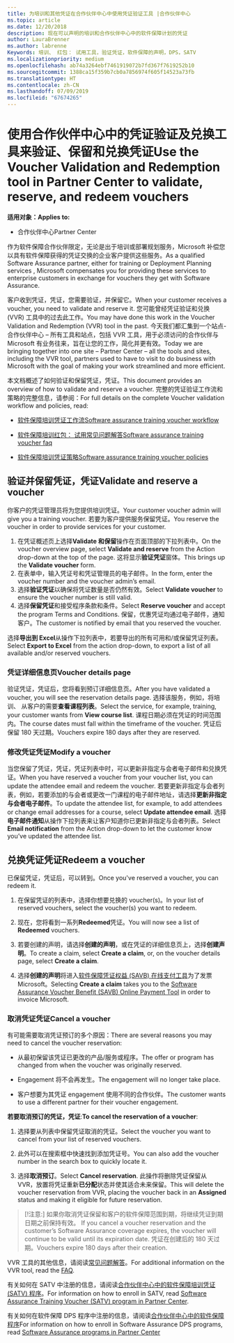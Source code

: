 ```yaml
---
title: 为培训和其他凭证在合作伙伴中心中使用凭证验证工具 |合作伙伴中心
ms.topic: article
ms.date: 12/20/2018
description: 现在可以声明的培训和合作伙伴中心中的软件保障计划的凭证
author: LauraBrenner
ms.author: labrenne
Keywords: 培训、 红包： 试用工具，验证凭证，软件保障的声明，DPS，SATV
ms.localizationpriority: medium
ms.openlocfilehash: ab74a3264ebf7461919072b7fd367f7619252b10
ms.sourcegitcommit: 1388ca15f359b7cb0a7856974f605f14523a73fb
ms.translationtype: HT
ms.contentlocale: zh-CN
ms.lasthandoff: 07/09/2019
ms.locfileid: "67674265"
---
```

# <a name="use-the-voucher-validation-and-redemption-tool-in-partner-center-to-validate-reserve-and-redeem-vouchers"></a><span data-ttu-id="e0db6-104">使用合作伙伴中心中的凭证验证及兑换工具来验证、保留和兑换凭证</span><span class="sxs-lookup"><span data-stu-id="e0db6-104">Use the Voucher Validation and Redemption tool in Partner Center to validate, reserve, and redeem vouchers</span></span> 

<span data-ttu-id="e0db6-105">**适用对象：**</span><span class="sxs-lookup"><span data-stu-id="e0db6-105">**Applies to:**</span></span>

- <span data-ttu-id="e0db6-106">合作伙伴中心</span><span class="sxs-lookup"><span data-stu-id="e0db6-106">Partner Center</span></span>

<span data-ttu-id="e0db6-107">作为软件保障合作伙伴限定，无论是出于培训或部署规划服务，Microsoft 补偿您以具有软件保障获得的凭证交换的企业客户提供这些服务。</span><span class="sxs-lookup"><span data-stu-id="e0db6-107">As a qualified Software Assurance partner, either for training or Deployment Planning services , Microsoft compensates you for providing these services to enterprise customers in exchange for vouchers they get with Software Assurance.</span></span>

<span data-ttu-id="e0db6-108">客户收到凭证，凭证，您需要验证，并保留它。</span><span class="sxs-lookup"><span data-stu-id="e0db6-108">When your customer receives a voucher, you need to validate and reserve it.</span></span> <span data-ttu-id="e0db6-109">您可能曾经凭证验证和兑换 (VVR) 工具中的过去此工作。</span><span class="sxs-lookup"><span data-stu-id="e0db6-109">You may have done this work in the Voucher Validation and Redemption (VVR) tool in the past.</span></span> <span data-ttu-id="e0db6-110">今天我们都汇集到一个站点-合作伙伴中心 – 所有工具和站点，包括 VVR 工具，用于必须访问的合作伙伴与 Microsoft 有业务往来，旨在让您的工作，简化并更有效。</span><span class="sxs-lookup"><span data-stu-id="e0db6-110">Today we are bringing together into one site – Partner Center – all the tools and sites, including the VVR tool, partners used to have to visit to do business with Microsoft with the goal of making your work streamlined and more efficient.</span></span>

<span data-ttu-id="e0db6-111">本文档概述了如何验证和保留凭证，凭证。</span><span class="sxs-lookup"><span data-stu-id="e0db6-111">This document provides an overview of how to validate and reserve a voucher.</span></span> <span data-ttu-id="e0db6-112">完整的凭证验证工作流和策略的完整信息，请参阅：</span><span class="sxs-lookup"><span data-stu-id="e0db6-112">For full details on the complete Voucher validation workflow and policies, read:</span></span> 

- [<span data-ttu-id="e0db6-113">软件保障培训凭证工作流</span><span class="sxs-lookup"><span data-stu-id="e0db6-113">Software assurance training voucher workflow</span></span>](https://query.prod.cms.rt.microsoft.com/cms/api/am/binary/RE3krfK)

- [<span data-ttu-id="e0db6-114">软件保障培训红包： 试用常见问题解答</span><span class="sxs-lookup"><span data-stu-id="e0db6-114">Software assurance training voucher faq</span></span>](https://query.prod.cms.rt.microsoft.com/cms/api/am/binary/RE3kz5o) 

- [<span data-ttu-id="e0db6-115">软件保障培训凭证策略</span><span class="sxs-lookup"><span data-stu-id="e0db6-115">Software assurance training voucher policies</span></span>](https://query.prod.cms.rt.microsoft.com/cms/api/am/binary/RE3koEP) 


## <a name="validate-and-reserve-a-voucher"></a><span data-ttu-id="e0db6-116">验证并保留凭证，凭证</span><span class="sxs-lookup"><span data-stu-id="e0db6-116">Validate and reserve a voucher</span></span>

<span data-ttu-id="e0db6-117">你客户的凭证管理员将为您提供培训凭证。</span><span class="sxs-lookup"><span data-stu-id="e0db6-117">Your customer voucher admin will give you a training voucher.</span></span> <span data-ttu-id="e0db6-118">若要为客户提供服务保留凭证。</span><span class="sxs-lookup"><span data-stu-id="e0db6-118">You reserve the voucher in order to provide services for your customer.</span></span>

1. <span data-ttu-id="e0db6-119">在凭证概述页上选择**Validate 和保留**操作在页面顶部的下拉列表中。</span><span class="sxs-lookup"><span data-stu-id="e0db6-119">On the voucher overview page, select **Validate and reserve** from the Action drop-down at the top of the page.</span></span> <span data-ttu-id="e0db6-120">这将显示**验证凭证**窗体。</span><span class="sxs-lookup"><span data-stu-id="e0db6-120">This brings up the **Validate voucher** form.</span></span>
2. <span data-ttu-id="e0db6-121">在表单中，输入凭证号和凭证管理员的电子邮件。</span><span class="sxs-lookup"><span data-stu-id="e0db6-121">In the form, enter the voucher number and the voucher admin’s email.</span></span>
3. <span data-ttu-id="e0db6-122">选择**验证凭证**以确保将凭证数量是否仍然有效。</span><span class="sxs-lookup"><span data-stu-id="e0db6-122">Select **Validate voucher** to ensure the voucher number is still valid.</span></span>
4. <span data-ttu-id="e0db6-123">选择**保留凭证**和接受程序条款和条件。</span><span class="sxs-lookup"><span data-stu-id="e0db6-123">Select **Reserve voucher** and accept the program Terms and Conditions.</span></span> <span data-ttu-id="e0db6-124">保留，优惠凭证均通过电子邮件，通知客户。</span><span class="sxs-lookup"><span data-stu-id="e0db6-124">The customer is notified by email that you reserved the voucher.</span></span>

<span data-ttu-id="e0db6-125">选择**导出到 Excel**从操作下拉列表中，若要导出的所有可用和/或保留凭证列表。</span><span class="sxs-lookup"><span data-stu-id="e0db6-125">Select **Export to Excel** from the action drop-down, to export a list of all available and/or reserved vouchers.</span></span>

### <a name="voucher-details-page"></a><span data-ttu-id="e0db6-126">凭证详细信息页</span><span class="sxs-lookup"><span data-stu-id="e0db6-126">Voucher details page</span></span>

<span data-ttu-id="e0db6-127">验证凭证，凭证后，您将看到预订详细信息页。</span><span class="sxs-lookup"><span data-stu-id="e0db6-127">After you have validated a voucher, you will see the reservation details page.</span></span> <span data-ttu-id="e0db6-128">选择该服务，例如，将培训、 从客户的需要**查看课程列表**。</span><span class="sxs-lookup"><span data-stu-id="e0db6-128">Select the service, for example, training, your customer wants from **View course list**.</span></span>
<span data-ttu-id="e0db6-129">课程日期必须在凭证的时间范围内。</span><span class="sxs-lookup"><span data-stu-id="e0db6-129">The course dates must fall within the timeframe of the voucher.</span></span> <span data-ttu-id="e0db6-130">凭证后保留 180 天过期。</span><span class="sxs-lookup"><span data-stu-id="e0db6-130">Vouchers expire 180 days after they are reserved.</span></span>

### <a name="modify-a-voucher"></a><span data-ttu-id="e0db6-131">修改凭证凭证</span><span class="sxs-lookup"><span data-stu-id="e0db6-131">Modify a voucher</span></span>

<span data-ttu-id="e0db6-132">当您保留了凭证，凭证，凭证列表中时，可以更新非指定与会者电子邮件和兑换凭证。</span><span class="sxs-lookup"><span data-stu-id="e0db6-132">When you have reserved a voucher from your voucher list, you can update the attendee email and redeem the voucher.</span></span> <span data-ttu-id="e0db6-133">若要更新非指定与会者列表，例如，若要添加的与会者或更改一门课程的电子邮件地址，请选择**更新非指定与会者电子邮件**。</span><span class="sxs-lookup"><span data-stu-id="e0db6-133">To update the attendee list, for example, to add attendees or change email addresses for a course, select **Update attendee email**.</span></span> <span data-ttu-id="e0db6-134">选择**电子邮件通知**从操作下拉列表来让客户知道你已更新非指定与会者列表。</span><span class="sxs-lookup"><span data-stu-id="e0db6-134">Select **Email notification** from the Action drop-down to let the customer know you’ve updated the attendee list.</span></span>

## <a name="redeem-a-voucher"></a><span data-ttu-id="e0db6-135">兑换凭证凭证</span><span class="sxs-lookup"><span data-stu-id="e0db6-135">Redeem a voucher</span></span>

<span data-ttu-id="e0db6-136">已保留凭证，凭证后，可以转到。</span><span class="sxs-lookup"><span data-stu-id="e0db6-136">Once you've reserved a voucher, you can redeem it.</span></span> 

1. <span data-ttu-id="e0db6-137">在保留凭证的列表中，选择你想要兑换的 voucher(s)。</span><span class="sxs-lookup"><span data-stu-id="e0db6-137">In your list of reserved vouchers, select the voucher(s) you want to redeem.</span></span> 
2. <span data-ttu-id="e0db6-138">现在，您将看到一系列**Redeemed**凭证。</span><span class="sxs-lookup"><span data-stu-id="e0db6-138">You will now see a list of **Redeemed** vouchers.</span></span>

4. <span data-ttu-id="e0db6-139">若要创建的声明，请选择**创建的声明**，或在凭证的详细信息页上，选择**创建声明**。</span><span class="sxs-lookup"><span data-stu-id="e0db6-139">To create a claim, select **Create a claim**, or, on the voucher details page, select **Create a claim**.</span></span>

5. <span data-ttu-id="e0db6-140">选择**创建的声明**将进入[软件保障凭证权益 (SAVB) 在线支付工具](https://planningservices.partners.extranet.microsoft.com/en/Pages/getpaid.aspx)为了发票 Microsoft。</span><span class="sxs-lookup"><span data-stu-id="e0db6-140">Selecting **Create a claim** takes you to the [Software Assurance Voucher Benefit (SAVB) Online Payment Tool](https://planningservices.partners.extranet.microsoft.com/en/Pages/getpaid.aspx) in order to invoice Microsoft.</span></span>


### <a name="cancel-a-voucher"></a><span data-ttu-id="e0db6-141">取消凭证凭证</span><span class="sxs-lookup"><span data-stu-id="e0db6-141">Cancel a voucher</span></span>

<span data-ttu-id="e0db6-142">有可能需要取消凭证预订的多个原因：</span><span class="sxs-lookup"><span data-stu-id="e0db6-142">There are several reasons you may need to cancel the voucher reservation:</span></span>

- <span data-ttu-id="e0db6-143">从最初保留该凭证已更改的产品/服务或程序。</span><span class="sxs-lookup"><span data-stu-id="e0db6-143">The offer or program has changed from when the voucher was originally reserved.</span></span>

- <span data-ttu-id="e0db6-144">Engagement 将不会再发生。</span><span class="sxs-lookup"><span data-stu-id="e0db6-144">The engagement will no longer take place.</span></span>

- <span data-ttu-id="e0db6-145">客户想要为其凭证 engagement 使用不同的合作伙伴。</span><span class="sxs-lookup"><span data-stu-id="e0db6-145">The customer wants to use a different partner for their voucher engagement.</span></span>

<span data-ttu-id="e0db6-146">**若要取消预订的凭证，凭证**:</span><span class="sxs-lookup"><span data-stu-id="e0db6-146">**To cancel the reservation of a voucher**:</span></span>

1. <span data-ttu-id="e0db6-147">选择要从列表中保留凭证取消的凭证。</span><span class="sxs-lookup"><span data-stu-id="e0db6-147">Select the voucher you want to cancel from your list of reserved vouchers.</span></span>

2. <span data-ttu-id="e0db6-148">此外可以在搜索框中快速找到添加凭证号。</span><span class="sxs-lookup"><span data-stu-id="e0db6-148">You can also add the voucher number in the search box to quickly locate it.</span></span> 

3. <span data-ttu-id="e0db6-149">选择**取消预订**。</span><span class="sxs-lookup"><span data-stu-id="e0db6-149">Select **Cancel reservation**.</span></span> <span data-ttu-id="e0db6-150">此操作将删除凭证保留从 VVR，放置将凭证重新**已分配**状态并使其适合未来保留。</span><span class="sxs-lookup"><span data-stu-id="e0db6-150">This will delete the voucher reservation from VVR, placing the voucher back in an **Assigned** status and making it eligible for future reservation.</span></span>

>[!注意:]<span data-ttu-id="e0db6-151"> 如果你取消凭证保留和客户的软件保障范围到期，将继续凭证到期日期之前保持有效。</span><span class="sxs-lookup"><span data-stu-id="e0db6-151"> If you cancel a voucher reservation and the customer’s Software Assurance coverage expires, the voucher will continue to be valid until its expiration date.</span></span> <span data-ttu-id="e0db6-152">凭证在创建后的 180 天过期。</span><span class="sxs-lookup"><span data-stu-id="e0db6-152">Vouchers expire 180 days after their creation.</span></span>

<span data-ttu-id="e0db6-153">VVR 工具的其他信息，请阅读[常见问题解答](vvr-faq.md)。</span><span class="sxs-lookup"><span data-stu-id="e0db6-153">For additional information on the VVR tool, read the [FAQ](vvr-faq.md).</span></span>

<span data-ttu-id="e0db6-154">有关如何在 SATV 中注册的信息，请阅读[合作伙伴中心中的软件保障培训凭证 (SATV) 程序](software-assurance-satv.md)。</span><span class="sxs-lookup"><span data-stu-id="e0db6-154">For information on how to enroll in SATV, read [Software Assurance Training Voucher (SATV) program in Partner Center](software-assurance-satv.md).</span></span>

<span data-ttu-id="e0db6-155">有关如何在软件保障 DPS 程序中注册的信息，请阅读[合作伙伴中心中的软件保障程序](software-assurance-dps.md)</span><span class="sxs-lookup"><span data-stu-id="e0db6-155">For information on how to enroll in Software Assurance DPS programs, read [Software Assurance programs in Partner Center](software-assurance-dps.md)</span></span>

